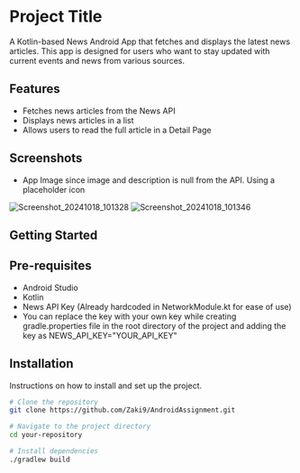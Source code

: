 # Project Title

A Kotlin-based News Android App that fetches and displays the latest news articles.
This app is designed for users who want to stay updated with current events and news from various
sources.

## Features

- Fetches news articles from the News API
- Displays news articles in a list
- Allows users to read the full article in a Detail Page

## Screenshots
- App Image since image and description is null from the API. Using a placeholder icon

![Screenshot_20241018_101328](https://github.com/user-attachments/assets/0aefed84-6f94-4461-83b4-ec2fb083962f)
![Screenshot_20241018_101346](https://github.com/user-attachments/assets/ae6bda15-9609-44a0-8ee9-f02b0d207f91)


## Getting Started

## Pre-requisites

- Android Studio
- Kotlin
- News API Key (Already hardcoded in NetworkModule.kt for ease of use)
- You can replace the key with your own key while creating gradle.properties file in the root
  directory of the project and adding the key as NEWS_API_KEY="YOUR_API_KEY"

## Installation

Instructions on how to install and set up the project.

```bash
# Clone the repository
git clone https://github.com/Zaki9/AndroidAssignment.git

# Navigate to the project directory
cd your-repository

# Install dependencies
./gradlew build
